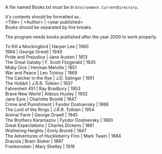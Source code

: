 A file named Books.txt must be in `Environment.CurrentDirectory`.

It's contents should be formatted as.. <br>
	\<Title\> \| \<Author\> \| \<year published\> <br>
Books should be separated by line breaks.

The program needs books published after the year 2000 to work properly.


To Kill a Mockingbird | Harper Lee | 1960 <br>
1984 | George Orwell | 1949 <br>
Pride and Prejudice | Jane Austen | 1813 <br>
The Great Gatsby | F. Scott Fitzgerald | 1925 <br>
Moby Dick | Herman Melville | 1851 <br>
War and Peace | Leo Tolstoy | 1869 <br>
The Catcher in the Rye | J.D. Salinger | 1951 <br>
The Hobbit | J.R.R. Tolkien | 1937 <br>
Fahrenheit 451 | Ray Bradbury | 1953 <br>
Brave New World | Aldous Huxley | 1932 <br>
Jane Eyre | Charlotte Brontë | 1847 <br>
Crime and Punishment | Fyodor Dostoevsky | 1866 <br>
The Lord of the Rings | J.R.R. Tolkien | 1954 <br>
Animal Farm | George Orwell | 1945 <br>
The Brothers Karamazov | Fyodor Dostoevsky | 1880 <br>
Great Expectations | Charles Dickens | 1861 <br>
Wuthering Heights | Emily Brontë | 1847 <br>
The Adventures of Huckleberry Finn | Mark Twain | 1884 <br>
Dracula | Bram Stoker | 1897 <br>
Frankenstein | Mary Shelley | 1818 <br>


